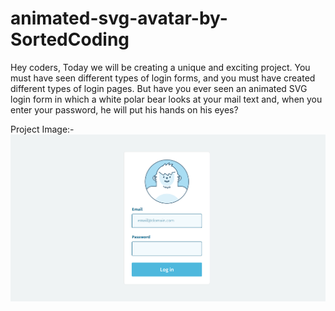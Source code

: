 # animated-svg-avatar-by-SortedCoding

Hey coders, Today we will be creating a unique and exciting project. You must have seen different types of login forms, and you must have created different types of login pages. But have you ever seen an animated SVG login form in which a white polar bear looks at your mail text and, when you enter your password, he will put his hands on his eyes?

Project Image:-
![screenshot](project.png)
